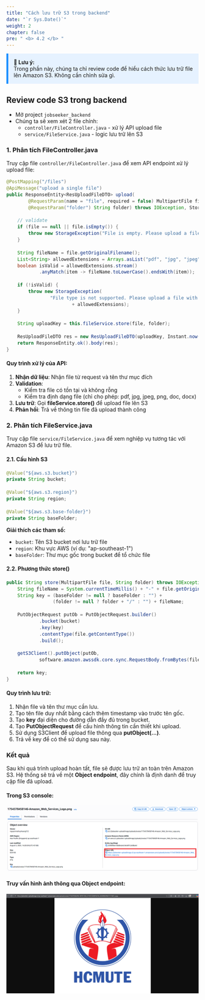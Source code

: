 ```yaml
---
title: "Cách lưu trữ S3 trong backend"
date: "`r Sys.Date()`"
weight: 2
chapter: false
pre: " <b> 4.2 </b> "
---
```


<div style="border-left: 5px solid #1E90FF; background-color: #e6f2ff; padding: 1em; margin: 1em 0;">
<strong>📝 Lưu ý:</strong><br>
Trong phần này, chúng ta chỉ review code để hiểu cách thức lưu trữ file lên Amazon S3. Không cần chỉnh sửa gì.
</div>

## Review code S3 trong backend

- Mở project `jobseeker_backend`
- Chúng ta sẽ xem xét 2 file chính:
  - `controller/FileController.java` - xử lý API upload file
  - `service/FileService.java` - logic lưu trữ lên S3

### 1. Phân tích FileController.java

Truy cập file `controller/FileController.java` để xem API endpoint xử lý upload file:

```java
@PostMapping("/files")
@ApiMessage("upload a single file")
public ResponseEntity<ResUploadFileDTO> upload(
        @RequestParam(name = "file", required = false) MultipartFile file,
        @RequestParam("folder") String folder) throws IOException, StorageException {

    // validate
    if (file == null || file.isEmpty()) {
        throw new StorageException("File is empty. Please upload a file");
    }

    String fileName = file.getOriginalFilename();
    List<String> allowedExtensions = Arrays.asList("pdf", "jpg", "jpeg", "png", "doc", "docx");
    boolean isValid = allowedExtensions.stream()
            .anyMatch(item -> fileName.toLowerCase().endsWith(item));

    if (!isValid) {
        throw new StorageException(
                "File type is not supported. Please upload a file with one of the following extensions: "
                        + allowedExtensions);
    }

    String uploadKey = this.fileService.store(file, folder);

    ResUploadFileDTO res = new ResUploadFileDTO(uploadKey, Instant.now());
    return ResponseEntity.ok().body(res);
}
```

#### Quy trình xử lý của API:

1. **Nhận dữ liệu**: Nhận file từ request và tên thư mục đích
2. **Validation**:
   - Kiểm tra file có tồn tại và không rỗng
   - Kiểm tra định dạng file (chỉ cho phép: pdf, jpg, jpeg, png, doc, docx)
3. **Lưu trữ**: Gọi **fileService.store()** để upload file lên S3
4. **Phản hồi**: Trả về thông tin file đã upload thành công

### 2. Phân tích FileService.java

Truy cập file `service/FileService.java` để xem nghiệp vụ tương tác với Amazon S3 để lưu trữ file.

#### 2.1. Cấu hình S3

```java
@Value("${aws.s3.bucket}")
private String bucket;

@Value("${aws.s3.region}")
private String region;

@Value("${aws.s3.base-folder}")
private String baseFolder;
```

**Giải thích các tham số:**

- `bucket`: Tên S3 bucket nơi lưu trữ file
- `region`: Khu vực AWS (ví dụ: "ap-southeast-1")
- `baseFolder`: Thư mục gốc trong bucket để tổ chức file

#### 2.2. Phương thức store()

```java
public String store(MultipartFile file, String folder) throws IOException {
    String fileName = System.currentTimeMillis() + "-" + file.getOriginalFilename();
    String key = (baseFolder != null ? baseFolder : "") +
                 (folder != null ? folder + "/" : "") + fileName;

    PutObjectRequest putOb = PutObjectRequest.builder()
            .bucket(bucket)
            .key(key)
            .contentType(file.getContentType())
            .build();

    getS3Client().putObject(putOb,
            software.amazon.awssdk.core.sync.RequestBody.fromBytes(file.getBytes()));

    return key;
}
```

#### Quy trình lưu trữ:

1. Nhận file và tên thư mục cần lưu.
2. Tạo tên file duy nhất bằng cách thêm timestamp vào trước tên gốc.
3. Tạo **key** đại diện cho đường dẫn đầy đủ trong bucket.
4. Tạo **PutObjectRequest** để cấu hình thông tin cần thiết khi upload.
5. Sử dụng S3Client để upload file thông qua **putObject(...)**.
6. Trả về key để có thể sử dụng sau này.

### Kết quả

Sau khi quá trình upload hoàn tất, file sẽ được lưu trữ an toàn trên Amazon S3. Hệ thống sẽ trả về một **Object endpoint**, đây chính là định danh để truy cập file đã upload.

#### Trong S3 console:

![alt text](image-1.png)

#### Truy vấn hình ảnh thông qua **Object endpoint**:

![alt text](image.png)
